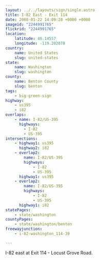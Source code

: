 ```yaml
---
layout: ../../layouts/sign/single.astro
title: I-82 East - Exit 114
date: 2008-01-22 14:09:28 +0000 +0000
imageid: "2244991765"
flickrid: "2244991765"
location:
    latitude: 46.14557
    longitude: -119.202878
country:
    name: United States
    slug: united-states
state:
    name: Washington
    slug: washington
county:
    name: Benton County
    slug: benton
tags:
    - big-green-sign
highway:
    - us395
    - i82
overlaps:
    - name: I-82/US-395
      highways:
        - I-82
        - US-395
intersections:
    - highway1: us395
      highway2: i82
    - overlap2:
        name: I-82/US-395
        highways:
            - I-82
            - US-395
      highway1: us395
    - overlap2:
        name: I-82/US-395
        highways:
            - I-82
            - US-395
      highway1: i82
statePages:
    - state/washington
countyPages:
    - state/washington/benton
freewayjunction:
    - i-82-washington_114-39

---
```

I-82 east at Exit 114 - Locust Grove Road.